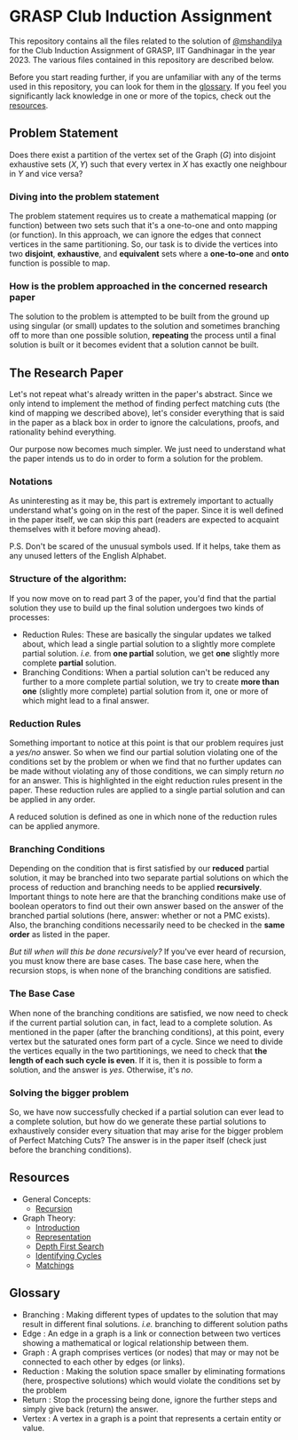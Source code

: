 # GRASP Club Induction Assignment
This repository contains all the files related to the solution of [@mshandilya](mailto:mrigankashekhar.shandilya@iitgn.ac.in) for the Club Induction Assignment of GRASP, IIT Gandhinagar in the year 2023. The various files contained in this repository are described below.

Before you start reading further, if you are unfamiliar with any of the terms used in this repository, you can look for them in the [glossary](#glossary). If you feel you significantly lack knowledge in one or more of the topics, check out the [resources](#resources).

## Problem Statement
Does there exist a partition of the vertex set of the Graph ($G$) into disjoint exhaustive sets ($X, Y$) such that every vertex in $X$ has exactly one neighbour in $Y$ and vice versa?

### Diving into the problem statement
The problem statement requires us to create a mathematical mapping (or function) between two sets such that it's a one-to-one and onto mapping (or function). In this approach, we can ignore the edges that connect vertices in the same partitioning. So, our task is to divide the vertices into two **disjoint**, **exhaustive**, and **equivalent** sets where a **one-to-one** and **onto** function is possible to map.

### How is the problem approached in the concerned research paper
The solution to the problem is attempted to be built from the ground up using singular (or small) updates to the solution and sometimes branching off to more than one possible solution, **repeating** the process until a final solution is built or it becomes evident that a solution cannot be built.

## The Research Paper
Let's not repeat what's already written in the paper's abstract. Since we only intend to implement the method of finding perfect matching cuts (the kind of mapping we described above), let's consider everything that is said in the paper as a black box in order to ignore the calculations, proofs, and rationality behind everything.

Our purpose now becomes much simpler. We just need to understand what the paper intends us to do in order to form a solution for the problem.

### Notations
As uninteresting as it may be, this part is extremely important to actually understand what's going on in the rest of the paper. Since it is well defined in the paper itself, we can skip this part (readers are expected to acquaint themselves with it before moving ahead).

P.S. Don't be scared of the unusual symbols used. If it helps, take them as any unused letters of the English Alphabet.

### Structure of the algorithm:
If you now move on to read part 3 of the paper, you'd find that the partial solution they use to build up the final solution undergoes two kinds of processes:
* Reduction Rules: These are basically the singular updates we talked about, which lead a single partial solution to a slightly more complete partial solution. *i.e.* from **one partial** solution, we get **one** slightly more complete **partial** solution.
* Branching Conditions: When a partial solution can't be reduced any further to a more complete partial solution, we try to create **more than one** (slightly more complete) partial solution from it, one or more of which might lead to a final answer.

### Reduction Rules
Something important to notice at this point is that our problem requires just a *yes/no* answer. So when we find our partial solution violating one of the conditions set by the problem or when we find that no further updates can be made without violating any of those conditions, we can simply return *no* for an answer. This is highlighted in the eight reduction rules present in the paper. These reduction rules are applied to a single partial solution and can be applied in any order. 

A reduced solution is defined as one in which none of the reduction rules can be applied anymore.

### Branching Conditions
Depending on the condition that is first satisfied by our **reduced** partial solution, it may be branched into two separate partial solutions on which the process of reduction and branching needs to be applied **recursively**. Important things to note here are that the branching conditions make use of boolean operators to find out their own answer based on the answer of the branched partial solutions (here, answer: whether or not a PMC exists). Also, the branching conditions necessarily need to be checked in the **same order** as listed in the paper.

*But till when will this be done recursively?*
If you've ever heard of recursion, you must know there are base cases. The base case here, when the recursion stops, is when none of the branching conditions are satisfied.

### The Base Case
When none of the branching conditions are satisfied, we now need to check if the current partial solution can, in fact, lead to a complete solution. As mentioned in the paper (after the branching conditions), at this point, every vertex but the saturated ones form part of a cycle. Since we need to divide the vertices equally in the two partitionings, we need to check that **the length of each such cycle is even**. If it is, then it is possible to form a solution, and the answer is *yes*. Otherwise, it's *no*.

### Solving the bigger problem
So, we have now successfully checked if a partial solution can ever lead to a complete solution, but how do we generate these partial solutions to exhaustively consider every situation that may arise for the bigger problem of Perfect Matching Cuts? The answer is in the paper itself (check just before the branching conditions).

## Resources
* General Concepts:
  * [Recursion](https://www.geeksforgeeks.org/introduction-to-recursion-data-structure-and-algorithm-tutorials/)
* Graph Theory:
  * [Introduction](https://youtu.be/mi2Fd0W8TaM)
  * [Representation](https://youtu.be/Y-6IGzmlG4Y)
  * [Depth First Search](https://youtu.be/0n4UtSm5HtE)
  * [Identifying Cycles](https://www.geeksforgeeks.org/detect-cycle-undirected-graph/)
  * [Matchings](https://youtu.be/chdr2aj4FUc)

## Glossary
* Branching
  : Making different types of updates to the solution that may result in different final solutions. *i.e.* branching to different solution paths
* Edge
  : An edge in a graph is a link or connection between two vertices showing a mathematical or logical relationship between them.
* Graph
  : A graph comprises vertices (or nodes) that may or may not be connected to each other by edges (or links).
* Reduction
  : Making the solution space smaller by eliminating formations (here, prospective solutions) which would violate the conditions set by the problem 
* Return
  : Stop the processing being done, ignore the further steps and simply give back (return) the answer.
* Vertex
  : A vertex in a graph is a point that represents a certain entity or value.
